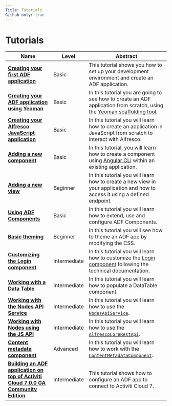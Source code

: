 ```yaml
---
Title: Tutorials
Github only: true
---
```


# Tutorials

| Name | Level | Abstract |
| -- | -- | -- |
| [**Creating your first ADF application**](creating-your-first-adf-application.md) | Basic | This tutorial shows you how to set up your development environment and create an ADF application. |
| [**Creating your ADF application using Yeoman**](creating-the-app-using-yeoman.md) | Basic | In this tutorial you are going to see how to create an ADF application from scratch, using the [Yeoman scaffolding tool](http://yeoman.io/). |
| [**Creating your Alfresco JavaScript application**](creating-javascript-app-using-alfresco-js-api.md) | Basic | In this tutorial you will learn how to create an application in JavaScript from scratch to interact with Alfresco. |
| [**Adding a new component**](new-component.md) | Basic | In this tutorial, you will learn how to create a component using [Angular CLI](https://cli.angular.io/) within an existing application. |
| [**Adding a new view**](new-view.md) | Beginner | In this tutorial you will learn how to create a new view in your application and how to access it using a defined endpoint. |
| [**Using ADF Components**](using-components.md) | Basic | In this tutorial you will learn how to extend, use and configure ADF Components. |
| [**Basic theming**](basic-theming.md) | Beginner | In this tutorial you will see how to theme an ADF app by modifying the CSS.  |
| [**Customizing the Login component**](customising-login.md) | Intermediate | In this tutorial you will learn how to customize the [Login component](../core/components/login.component.md) following the technical documentation. |
| [**Working with a Data Table**](working-with-data-table.md) | Intermediate | In this tutorial you will learn how to populate a DataTable component. |
| [**Working with the Nodes API Service**](working-with-nodes-api-service.md) | Intermediate | In this tutorial you will learn how to use the [`NodesApiService`](../core/services/nodes-api.service.md). |
| [**Working with Nodes using the JS API**](working-with-nodes-js-api.md) | Intermediate | In this tutorial you will learn how to use the [`AlfrescoCoreRestApi`](https://github.com/Alfresco/alfresco-js-api/tree/master/src/alfresco-core-rest-api). |
| [**Content metadata component**](content-metadata-component.md) | Advanced | In this tutorial you will learn how to work with the [`ContentMetadataComponent`](../content-services/components/content-metadata-card.component.md). |
| [**Building an ADF application on top of Activiti Cloud 7.0.0 GA Community Edition**](activiti-7-and-adf.md) | Intermediate | This tutorial shows how to configure an ADF app to connect to Activiti Cloud 7. |
